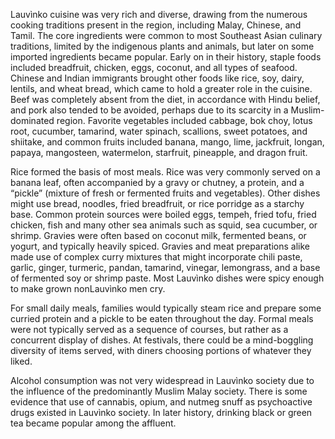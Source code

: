 Lauvìnko cuisine was very rich and diverse, drawing from the numerous
cooking traditions present in the region, including Malay, Chinese, and Tamil.
The core ingredients were common to most Southeast Asian culinary
traditions, limited by the indigenous plants and animals, but later on some
imported ingredients became popular. Early on in their history, staple foods
included breadfruit, chicken, eggs, coconut, and all types of seafood. Chinese
and Indian immigrants brought other foods like rice, soy, dairy, lentils, and
wheat bread, which came to hold a greater role in the cuisine. Beef was
completely absent from the diet, in accordance with Hindu belief, and pork
also tended to be avoided, perhaps due to its scarcity in a Muslim-dominated
region. Favorite vegetables included cabbage, bok choy, lotus root, cucumber,
tamarind, water spinach, scallions, sweet potatoes, and shiitake, and common
fruits included banana, mango, lime, jackfruit, longan, papaya, mangosteen,
watermelon, starfruit, pineapple, and dragon fruit.

Rice formed the basis of most meals. Rice was very commonly served on a
banana leaf, often accompanied by a gravy or chutney, a protein, and a
“pickle” (mixture of fresh or fermented fruits and vegetables). Other dishes
might use bread, noodles, fried breadfruit, or rice porridge as a starchy base.
Common protein sources were boiled eggs, tempeh, fried tofu, fried chicken,
fish and many other sea animals such as squid, sea cucumber, or shrimp.
Gravies were often based on coconut milk, fermented beans, or yogurt, and
typically heavily spiced. Gravies and meat preparations alike made use of
complex curry mixtures that might incorporate chili paste, garlic, ginger,
turmeric, pandan, tamarind, vinegar, lemongrass, and a base of fermented soy 
or shrimp paste. Most Lauvìnko dishes were spicy enough to make grown nonLauvìnko men cry.

For small daily meals, families would typically steam rice and prepare some
curried protein and a pickle to be eaten throughout the day. Formal meals
were not typically served as a sequence of courses, but rather as a concurrent
display of dishes. At festivals, there could be a mind-boggling diversity of
items served, with diners choosing portions of whatever they liked.

Alcohol consumption was not very widespread in Lauvìnko society due to the
influence of the predominantly Muslim Malay society. There is some evidence
that use of cannabis, opium, and nutmeg snuff as psychoactive drugs existed
in Lauvìnko society. In later history, drinking black or green tea became
popular among the affluent.